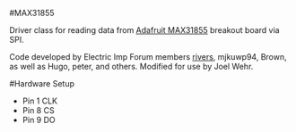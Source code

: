 #MAX31855

Driver class for reading data from [Adafruit MAX31855](http://www.adafruit.com/products/269) breakout board via SPI.

Code developed by Electric Imp Forum members [rivers](https://github.com/arivers), mjkuwp94, Brown, as well as Hugo, peter, and others. Modified for use by Joel Wehr.

#Hardware Setup
* Pin 1 CLK
* Pin 8 CS
* Pin 9 DO
